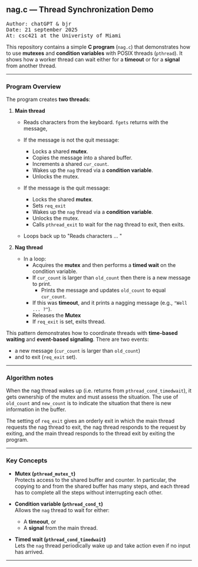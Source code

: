 ## nag.c — Thread Synchronization Demo

<pre>
Author: chatGPT &amp; bjr
Date: 21 september 2025
At: csc421 at the Univeristy of Miami
</pre>

This repository contains a simple **C program** (`nag.c`) that demonstrates 
how to use **mutexes** and **condition variables** with POSIX threads (`pthread`). 
It shows how a worker thread can wait either for a **timeout** or for a **signal** from another thread.

---

### Program Overview

The program creates **two threads**:

1. **Main thread**
   - Reads characters from the keyboard. `fgets` returns with the message,
   - If the message is not the quit message:
     - Locks a shared **mutex**.
     - Copies the message into a shared buffer.
     - Increments a shared `cur_count`.
     - Wakes up the `nag` thread via a **condition variable**.
     - Unlocks the mutex.
    - If the message is the quit message:
      - Locks the shared **mutex**.
      - Sets `req_exit`
      - Wakes up the `nag` thread via a **condition variable**.
      - Unlocks the mutex.
      - Calls `pthread_exit` to wait for the nag thread to exit, then exits.

   - Loops back up to "Reads characters ... "

2. **Nag thread**
   - In a loop:
      - Acquires the **mutex** and then performs a **timed wait** on the condition variable.
      - If `cur_count` is larger than `old_count` then there is a new message to print.
         - Prints the message and updates `old_count` to equal `cur_count`.
      - If this was **timeout**, and it prints a nagging message (e.g., `"Well ... ?"`).
      - Releases the **Mutex**
      - If `req_exit` is set, exits thread.

This pattern demonstrates how to coordinate 
threads with **time-based waiting** and **event-based signaling**.
There are two events: 
   - a new message (`cur_count` is larger than `old_count`)
   - and to exit (`req_exit` set).

---

### Algorithm notes

When the nag thread wakes up (i.e. returns from `pthread_cond_timedwait`), it gets ownership 
of the mutex and must assess the situation. The use of `old_count` and `new_count` is to 
indicate the situation that there is new information in the buffer. 

The setting of `req_exit` gives an orderly exit in which the main thread requests the nag thread
to exit, the nag thread responds to the request by exiting, and the main thread responds to the 
thread exit by exiting the program.

---

### Key Concepts

- **Mutex (`pthread_mutex_t`)**  
  Protects access to the shared buffer and counter. In particular, the copying to and from
  the shared buffer has many steps, and each thread has to complete all the steps without
  interrupting each other.

- **Condition variable (`pthread_cond_t`)**  
  Allows the `nag` thread to wait for either:
  - A **timeout**, or  
  - A **signal** from the main thread.

- **Timed wait (`pthread_cond_timedwait`)**  
  Lets the `nag` thread periodically wake up and take action even if no input has arrived.

---
